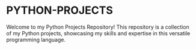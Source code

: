 # PYTHON-PROJECTS
Welcome to my Python Projects Repository! This repository is a collection of my Python projects, showcasing my skills and expertise in this versatile programming language.
